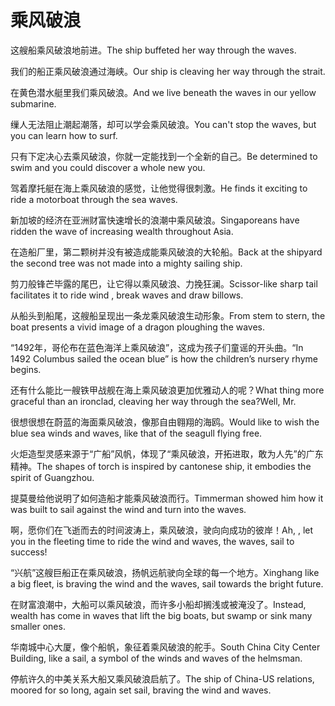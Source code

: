 # 乘风破浪

<p><span class="chinese">这艘船乘风破浪地前进。</span><span class="english">The ship buffeted her way through the waves.</span></p>

<p><span class="chinese">我们的船正乘风破浪通过海峡。</span><span class="english">Our ship is cleaving her way through the strait.</span></p>

<p><span class="chinese">在黄色潜水艇里我们乘风破浪。</span><span class="english">And we live beneath the waves in our yellow submarine.</span></p>

<p><span class="chinese">缫人无法阻止潮起潮落，却可以学会乘风破浪。</span><span class="english">You can't stop the waves, but you can learn how to surf.</span></p>

<p><span class="chinese">只有下定决心去乘风破浪，你就一定能找到一个全新的自己。</span><span class="english">Be determined to swim and you could discover a whole new you.</span></p>

<p><span class="chinese">驾着摩托艇在海上乘风破浪的感觉，让他觉得很刺激。</span><span class="english">He finds it exciting to ride a motorboat through the sea waves.</span></p>

<p><span class="chinese">新加坡的经济在亚洲财富快速增长的浪潮中乘风破浪。</span><span class="english">Singaporeans have ridden the wave of increasing wealth throughout Asia.</span></p>

<p><span class="chinese">在造船厂里，第二颗树并没有被造成能乘风破浪的大轮船。</span><span class="english">Back at the shipyard the second tree was not made into a mighty sailing ship.</span></p>

<p><span class="chinese">剪刀般锋芒毕露的尾巴，让它得以乘风破浪、力挽狂澜。</span><span class="english">Scissor-like sharp tail facilitates it to ride wind , break waves and draw billows.</span></p>

<p><span class="chinese">从船头到船尾，这艘船呈现出一条龙乘风破浪生动形象。</span><span class="english">From stem to stern, the boat presents a vivid image of a dragon ploughing the waves.</span></p>

<p><span class="chinese">“1492年，哥伦布在蓝色海洋上乘风破浪”，这成为孩子们童谣的开头曲。</span><span class="english">“In 1492 Columbus sailed the ocean blue” is how the children’s nursery rhyme begins.</span></p>

<p><span class="chinese">还有什么能比一艘铁甲战舰在海上乘风破浪更加优雅动人的呢？</span><span class="english">What thing more graceful than an ironclad, cleaving her way through the sea?Well, Mr.</span></p>

<p><span class="chinese">很想很想在蔚蓝的海面乘风破浪，像那自由翱翔的海鸥。</span><span class="english">Would like to wish the blue sea winds and waves, like that of the seagull flying free.</span></p>

<p><span class="chinese">火炬造型灵感来源于“广船”风帆，体现了“乘风破浪，开拓进取，敢为人先”的广东精神。</span><span class="english">The shapes of torch is inspired by cantonese ship, it embodies the spirit of Guangzhou.</span></p>

<p><span class="chinese">提莫曼给他说明了如何造船才能乘风破浪而行。</span><span class="english">Timmerman showed him how it was built to sail against the wind and turn into the waves.</span></p>

<p><span class="chinese">啊，愿你们在飞逝而去的时间波涛上，乘风破浪，驶向向成功的彼岸！</span><span class="english">Ah, , let you in the fleeting time to ride the wind and waves, the waves, sail to success!</span></p>

<p><span class="chinese">“兴航”这艘巨船正在乘风破浪，扬帆远航驶向全球的每一个地方。</span><span class="english">Xinghang like a big fleet, is braving the wind and the waves, sail towards the bright future.</span></p>

<p><span class="chinese">在财富浪潮中，大船可以乘风破浪，而许多小船却搁浅或被淹没了。</span><span class="english">Instead, wealth has come in waves that lift the big boats, but swamp or sink many smaller ones.</span></p>

<p><span class="chinese">华南城中心大厦，像个船帆，象征着乘风破浪的舵手。</span><span class="english">South China City Center Building, like a sail, a symbol of the winds and waves of the helmsman.</span></p>

<p><span class="chinese">停航许久的中美关系大船又乘风破浪启航了。</span><span class="english">The ship of China-US relations, moored for so long, again set sail, braving the wind and waves.</span></p>

